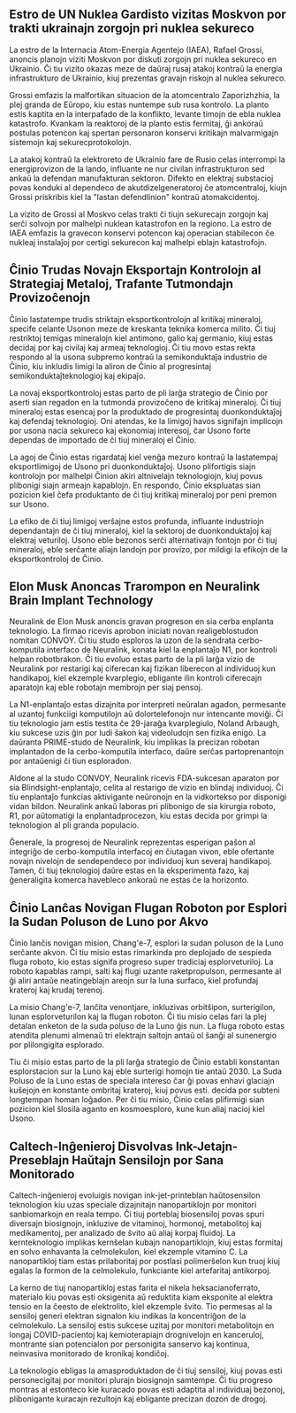 ## Estro de UN Nuklea Gardisto vizitas Moskvon por trakti ukrainajn zorgojn pri nuklea sekureco

La estro de la Internacia Atom-Energia Agentejo (IAEA), Rafael Grossi, anoncis planojn viziti
Moskvon por diskuti zorgojn pri nuklea sekureco en Ukrainio. Ĉi tiu vizito okazas meze de daŭraj
rusaj atakoj kontraŭ la energia infrastrukturo de Ukrainio, kiuj prezentas gravajn riskojn al nuklea
sekureco.

Grossi emfazis la malfortikan situacion de la atomcentralo Zaporizhzhia, la plej granda de Eŭropo,
kiu estas nuntempe sub rusa kontrolo. La planto estis kaptita en la interpafado de la konflikto,
levante timojn de ebla nuklea katastrofo. Kvankam la reaktoroj de la planto estis fermitaj, ĝi
ankoraŭ postulas potencon kaj spertan personaron konservi kritikajn malvarmigajn sistemojn kaj
sekurecprotokolojn.

La atakoj kontraŭ la elektroreto de Ukrainio fare de Rusio celas interrompi la energiprovizon de la
lando, influante ne nur civilan infrastrukturon sed ankaŭ la defendan manufakturan sektoron. Difekto
en elektraj substacioj povas konduki al dependeco de akutdizelgeneratoroj ĉe atomcentraloj, kiujn
Grossi priskribis kiel la "lastan defendlinion" kontraŭ atomakcidentoj.

La vizito de Grossi al Moskvo celas trakti ĉi tiujn sekurecajn zorgojn kaj serĉi solvojn por
malhelpi nuklean katastrofon en la regiono. La estro de IAEA emfazis la gravecon konservi potencon
kaj operacian stabilecon ĉe nukleaj instalaĵoj por certigi sekurecon kaj malhelpi eblajn
katastrofojn.

## Ĉinio Trudas Novajn Eksportajn Kontrolojn al Strategiaj Metaloj, Trafante Tutmondajn Provizoĉenojn

Ĉinio lastatempe trudis striktajn eksportkontrolojn al kritikaj mineraloj, specife celante Usonon
meze de kreskanta teknika komerca milito. Ĉi tiuj restriktoj temigas mineralojn kiel antimono, galio
kaj germanio, kiuj estas decidaj por kaj civilaj kaj armeaj teknologioj. Ĉi tiu movo estas rekta
respondo al la usona subpremo kontraŭ la semikonduktaĵa industrio de Ĉinio, kiu inkludis limigi la
aliron de Ĉinio al progresintaj semikonduktaĵteknologioj kaj ekipaĵo.

La novaj eksportkontroloj estas parto de pli larĝa strategio de Ĉinio por aserti sian regadon en la
tutmonda provizoĉeno de kritikaj mineraloj. Ĉi tiuj mineraloj estas esencaj por la produktado de
progresintaj duonkonduktaĵoj kaj defendaj teknologioj. Oni atendas, ke la limigoj havos signifajn
implicojn por usona nacia sekureco kaj ekonomiaj interesoj, ĉar Usono forte dependas de importado de
ĉi tiuj mineraloj el Ĉinio.

La agoj de Ĉinio estas rigardataj kiel venĝa mezuro kontraŭ la lastatempaj eksportlimigoj de Usono
pri duonkonduktaĵoj. Usono plifortigis siajn kontrolojn por malhelpi Ĉinion akiri altnivelajn
teknologiojn, kiuj povus plibonigi siajn armeajn kapablojn. En respondo, Ĉinio ekspluatas sian
pozicion kiel ĉefa produktanto de ĉi tiuj kritikaj mineraloj por peni premon sur Usono.

La efiko de ĉi tiuj limigoj verŝajne estos profunda, influante industriojn dependantajn de ĉi tiuj
mineraloj, kiel la sektoroj de duonkonduktaĵoj kaj elektraj veturiloj. Usono eble bezonos serĉi
alternativajn fontojn por ĉi tiuj mineraloj, eble serĉante aliajn landojn por provizo, por mildigi
la efikojn de la eksportkontroloj de Ĉinio.

## Elon Musk Anoncas Trarompon en Neuralink Brain Implant Technology

Neuralink de Elon Musk anoncis gravan progreson en sia cerba enplanta teknologio. La firmao ricevis
aprobon iniciati novan realigeblostudon nomitan CONVOY. Ĉi tiu studo esploros la uzon de la sendrata
cerbo-komputila interfaco de Neuralink, konata kiel la enplantaĵo N1, por kontroli helpan
robotbrakon. Ĉi tiu evoluo estas parto de la pli larĝa vizio de Neuralink por restarigi kaj
ciferecan kaj fizikan liberecon al individuoj kun handikapoj, kiel ekzemple kvarplegio, ebligante
ilin kontroli ciferecajn aparatojn kaj eble robotajn membrojn per siaj pensoj.

La N1-enplantaĵo estas dizajnita por interpreti neŭralan agadon, permesante al uzantoj funkciigi
komputilojn aŭ dolortelefonojn nur intencante moviĝi. Ĉi tiu teknologio jam estis testita ĉe
29-jaraĝa kvarplegiulo, Noland Arbaugh, kiu sukcese uzis ĝin por ludi ŝakon kaj videoludojn sen
fizika enigo. La daŭranta PRIME-studo de Neuralink, kiu implikas la precizan robotan implantadon de
la cerbo-komputila interfaco, daŭre serĉas partoprenantojn por antaŭenigi ĉi tiun esploradon.

Aldone al la studo CONVOY, Neuralink ricevis FDA-sukcesan aparaton por sia Blindsight-enplantaĵo,
celita al restarigo de vizio en blindaj individuoj. Ĉi tiu enplantaĵo funkcias aktivigante neŭronojn
en la vidkortekso por disponigi vidan bildon. Neuralink ankaŭ laboras pri plibonigo de sia kirurgia
roboto, R1, por aŭtomatigi la enplantadprocezon, kiu estas decida por grimpi la teknologion al pli
granda populacio.

Ĝenerale, la progresoj de Neuralink reprezentas esperigan paŝon al integriĝo de cerbo-komputila
interfacoj en ĉiutagan vivon, eble ofertante novajn nivelojn de sendependeco por individuoj kun
severaj handikapoj. Tamen, ĉi tiuj teknologioj daŭre estas en la eksperimenta fazo, kaj ĝeneraligita
komerca havebleco ankoraŭ ne estas ĉe la horizonto.

## Ĉinio Lanĉas Novigan Flugan Roboton por Esplori la Sudan Poluson de Luno por Akvo

Ĉinio lanĉis novigan mision, Chang'e-7, esplori la sudan poluson de la Luno serĉante akvon. Ĉi tiu
misio estas rimarkinda pro deplojado de sespieda fluga roboto, kio estas signifa progreso super
tradiciaj esplorveturiloj. La roboto kapablas rampi, salti kaj flugi uzante raketpropulson,
permesante al ĝi aliri antaŭe neatingeblajn areojn sur la luna surfaco, kiel profundaj krateroj kaj
krudaj terenoj.

La misio Chang'e-7, lanĉita venontjare, inkluzivas orbitŝipon, surterigilon, lunan esplorveturilon
kaj la flugan roboton. Ĉi tiu misio celas fari la plej detalan enketon de la suda poluso de la Luno
ĝis nun. La fluga roboto estas atendita plenumi almenaŭ tri elektrajn saltojn antaŭ ol ŝanĝi al
sunenergio por plilongigita esplorado.

Tiu ĉi misio estas parto de la pli larĝa strategio de Ĉinio establi konstantan esplorstacion sur la
Luno kaj eble surterigi homojn tie antaŭ 2030. La Suda Poluso de la Luno estas de speciala intereso
ĉar ĝi povas enhavi glaciajn kuŝejojn en konstante ombritaj krateroj, kiuj povus esti. decida por
subteni longtempan homan loĝadon. Per ĉi tiu misio, Ĉinio celas plifirmigi sian pozicion kiel
ŝlosila aganto en kosmoesploro, kune kun aliaj nacioj kiel Usono.

## Caltech-Inĝenieroj Disvolvas Ink-Jetajn-Preseblajn Haŭtajn Sensilojn por Sana Monitorado

Caltech-inĝenieroj evoluigis novigan ink-jet-printeblan haŭtosensilon teknologion kiu uzas speciale
dizajnitajn nanopartiklojn por monitori sanbiomarkojn en reala tempo. Ĉi tiuj porteblaj biosensiloj
povas spuri diversajn biosignojn, inkluzive de vitaminoj, hormonoj, metabolitoj kaj medikamentoj,
per analizado de ŝvito aŭ aliaj korpaj fluidoj. La kernteknologio implikas kernŝelan kubajn
nanopartiklojn, kiuj estas formitaj en solvo enhavanta la celmolekulon, kiel ekzemple vitamino C. La
nanopartikloj tiam estas prilaboritaj por postlasi polimerŝelon kun truoj kiuj egalas la formon de
la celmolekulo, funkciante kiel artefaritaj antikorpoj.

La kerno de tiuj nanopartikloj estas farita el nikela heksacianoferrato, materialo kiu povas esti
oksigenita aŭ reduktita kiam eksponite al elektra tensio en la ĉeesto de elektrolito, kiel ekzemple
ŝvito. Tio permesas al la sensiloj generi elektran signalon kiu indikas la koncentriĝon de la
celmolekulo. La sensiloj estis sukcese uzitaj por monitori metabolitojn en longaj COVID-pacientoj
kaj kemioterapiajn drognivelojn en kanceruloj, montrante sian potencialon por personigita sanservo
kaj kontinua, neinvasiva monitorado de kronikaj kondiĉoj.

La teknologio ebligas la amasproduktadon de ĉi tiuj sensiloj, kiuj povas esti personecigitaj por
monitori plurajn biosignojn samtempe. Ĉi tiu progreso montras al estonteco kie kuracado povas esti
adaptita al individuaj bezonoj, plibonigante kuracajn rezultojn kaj ebligante precizan dozon de
drogoj.
